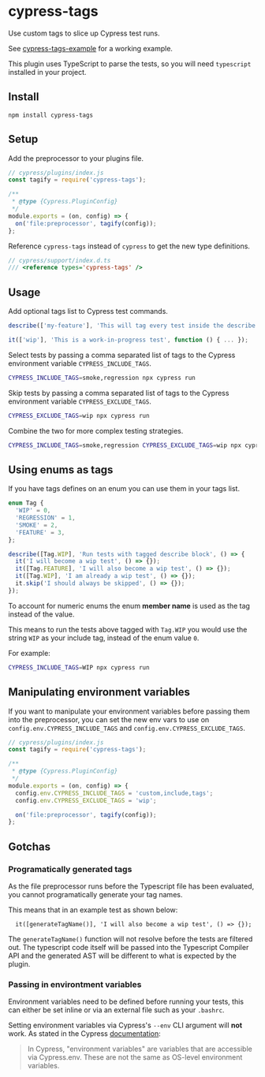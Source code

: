 # cypress-tags

Use custom tags to slice up Cypress test runs.

See [cypress-tags-example](https://github.com/annaet/cypress-tags-example) for a working example.

This plugin uses TypeScript to parse the tests, so you will need `typescript` installed in your project.

## Install

`npm install cypress-tags`

## Setup

Add the preprocessor to your plugins file.

```ts
// cypress/plugins/index.js
const tagify = require('cypress-tags');

/**
 * @type {Cypress.PluginConfig}
 */
module.exports = (on, config) => {
  on('file:preprocessor', tagify(config));
};
```

Reference `cypress-tags` instead of `cypress` to get the new type definitions.

```ts
// cypress/support/index.d.ts
/// <reference types='cypress-tags' />
```

## Usage

Add optional tags list to Cypress test commands.

```ts
describe(['my-feature'], 'This will tag every test inside the describe with the "my-feature" tag', function () { ... });

it(['wip'], 'This is a work-in-progress test', function () { ... });
```

Select tests by passing a comma separated list of tags to the Cypress environment variable `CYPRESS_INCLUDE_TAGS`.

```bash
CYPRESS_INCLUDE_TAGS=smoke,regression npx cypress run
```

Skip tests by passing a comma separated list of tags to the Cypress environment variable `CYPRESS_EXCLUDE_TAGS`.

```bash
CYPRESS_EXCLUDE_TAGS=wip npx cypress run
```

Combine the two for more complex testing strategies.

```bash
CYPRESS_INCLUDE_TAGS=smoke,regression CYPRESS_EXCLUDE_TAGS=wip npx cypress run
```

## Using enums as tags

If you have tags defines on an enum you can use them in your tags list.

```ts
enum Tag {
  'WIP' = 0,
  'REGRESSION' = 1,
  'SMOKE' = 2,
  'FEATURE' = 3,
};

describe([Tag.WIP], 'Run tests with tagged describe block', () => {
  it('I will become a wip test', () => {});
  it([Tag.FEATURE], 'I will also become a wip test', () => {});
  it([Tag.WIP], 'I am already a wip test', () => {});
  it.skip('I should always be skipped', () => {});
});
```

To account for numeric enums the enum **member name** is used as the tag instead of the value.

This means to run the tests above tagged with `Tag.WIP` you would use the string `WIP` as your include tag, instead of the enum value `0`.

For example:

```bash
CYPRESS_INCLUDE_TAGS=WIP npx cypress run
```

## Manipulating environment variables

If you want to manipulate your environment variables before passing them into the preprocessor, you can set the new env vars to use on `config.env.CYPRESS_INCLUDE_TAGS` and `config.env.CYPRESS_EXCLUDE_TAGS`.

```ts
// cypress/plugins/index.js
const tagify = require('cypress-tags');

/**
 * @type {Cypress.PluginConfig}
 */
module.exports = (on, config) => {
  config.env.CYPRESS_INCLUDE_TAGS = 'custom,include,tags';
  config.env.CYPRESS_EXCLUDE_TAGS = 'wip';

  on('file:preprocessor', tagify(config));
};
```

## Gotchas

### Programatically generated tags

As the file preprocessor runs before the Typescript file has been evaluated, you cannot programatically generate your tag names.

This means that in an example test as shown below:

```
  it([generateTagName()], 'I will also become a wip test', () => {});
```

The `generateTagName()` function will not resolve before the tests are filtered out. The typescript code itself will be passed into the Typescript Compiler API and the generated AST will be different to what is expected by the plugin.

### Passing in environtment variables

Environment variables need to be defined before running your tests, this can either be set inline or via an external file such as your `.bashrc`.

Setting environment variables via Cypress's `--env` CLI argument will **not** work. As stated in the Cypress [documentation](https://docs.cypress.io/guides/guides/environment-variables#Setting):

> In Cypress, "environment variables" are variables that are accessible via Cypress.env. These are not the same as OS-level environment variables.
